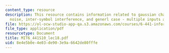 ```yaml
---
content_type: resource
description: This resource contains information related to gaussian channels, colored
  noise, inter-symbol interference, and generl case - multiple inputs and outputs.
file: https://ol-ocw-studio-app-qa.s3.amazonaws.com/courses/6-441-information-theory-spring-2010/8e4e5b0e4e03de903e9a6642de80fffe_MIT6_441S10_lec18.pdf
file_type: application/pdf
resourcetype: Document
title: MIT6_441S10_lec18.pdf
uid: 8e4e5b0e-4e03-de90-3e9a-6642de80fffe
---
```

